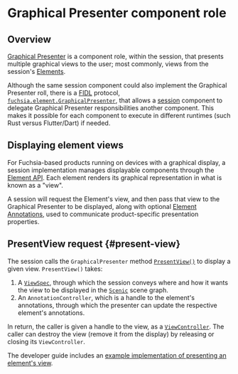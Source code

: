 # Graphical Presenter component role

## Overview

[Graphical Presenter] is a component role, within the session, that presents
multiple graphical views to the user; most commonly, views from the session's
[Elements].

Although the same session component could also implement the Graphical Presenter
roll, there is a [FIDL](#fidl) protocol, [`fuchsia.element.GraphicalPresenter`],
that allows a [session] component to delegate Graphical Presenter
responsibilities another component. This makes it possible for each component to
execute in different runtimes (such Rust versus Flutter/Dart) if needed.

## Displaying element views

For Fuchsia-based products running on devices with a graphical display, a
session implementation manages displayable components through the [Element API].
Each element renders its graphical representation in what is known as a "view".

A session will request the Element's view, and then pass that view to the
Graphical Presenter to be displayed, along with optional [Element
Annotations], used to communicate product-specific
presentation properties.

## PresentView request {#present-view}

The session calls the `GraphicalPresenter` method [`PresentView()`] to display a
given view. `PresentView()` takes:
1. A [`ViewSpec`], through which the session conveys where and how it wants the
view to be displayed in the [`Scenic`] scene
graph.
2. An `AnnotationController`, which is a handle to the element's annotations, through
which the presenter can update the respective element's annotations.

In return, the caller is given a handle to
the view, as a [`ViewController`]. The caller can destroy
the view (remove it from the display) by releasing or closing its `ViewController`.

The developer guide includes an [example implementation of presenting an
element's view][example-present-view].

[component]: /docs/glossary.md#component
[components]: /docs/glossary.md#component
[Element API]: /docs/concepts/session/element.md
[Elements]: /docs/glossary.md#element
[Element Annotations]: /docs/concepts/session/element.md#element-annotations
[example-present-view]: /docs/development/sessions/roles-and-responsibilities.md#presenting-an-elements-view
[`fuchsia.element.GraphicalPresenter`]: https://fuchsia.dev/reference/fidl/fuchsia.element#GraphicalPresenter
[Graphical Presenter]: /docs/glossary.md#graphical-presenter
[`PresentView()`]: https://fuchsia.dev/reference/fidl/fuchsia.element#fuchsia.element/GraphicalPresenter.PresentView
[`Scenic`]: /docs/glossary.md#scenic
[session]: /docs/glossary.md#session
[`ViewController`]: /docs/glossary.md#view-controller
[`ViewSpec`]: /docs/glossary.md#view-spec
